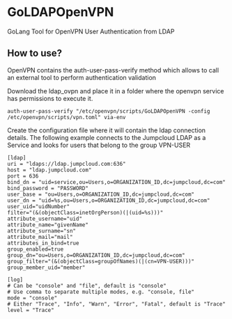 # GoLDAPOpenVPN
GoLang Tool for OpenVPN User Authentication from LDAP

## How to use?

OpenVPN contains the auth-user-pass-verify method which allows to call an external tool to perform authentication validation  

Download the ldap_ovpn and place it in a folder where the openvpn service has permissions to execute it.  

```
auth-user-pass-verify "/etc/openvpn/scripts/GoLDAPOpenVPN -config /etc/openvpn/scripts/vpn.toml" via-env
```

Create the configuration file where it will contain the ldap connection details.
The following example connects to the Jumpcloud LDAP as a Service and looks for users that belong to the group VPN-USER

```
[ldap]
uri = "ldaps://ldap.jumpcloud.com:636"
host = "ldap.jumpcloud.com"
port = 636
bind_dn = "uid=service,ou=Users,o=ORGANIZATION_ID,dc=jumpcloud,dc=com"
bind_password = "PASSWORD"
user_base = "ou=Users,o=ORGANIZATION_ID,dc=jumpcloud,dc=com"
user_dn = "uid=%s,ou=Users,o=ORGANIZATION_ID,dc=jumpcloud,dc=com"
user_uid="uidNumber"
filter="(&(objectClass=inetOrgPerson)(|(uid=%s)))"
attribute_username="uid"
attribute_name="givenName"
attribute_surname="sn"
attribute_mail="mail"
attributes_in_bind=true
group_enabled=true
group_dn="ou=Users,o=ORGANIZATION_ID,dc=jumpcloud,dc=com"
group_filter="(&(objectClass=groupOfNames)(|(cn=VPN-USER)))"
group_member_uid="member"

[log]
# Can be "console" and "file", default is "console"
# Use comma to separate multiple modes, e.g. "console, file"
mode = "console"
# Either "Trace", "Info", "Warn", "Error", "Fatal", default is "Trace"
level = "Trace"
```